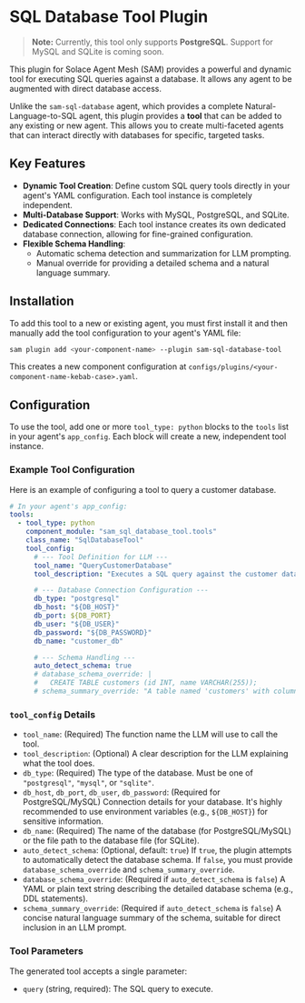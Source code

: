 # SQL Database Tool Plugin

> **Note:** Currently, this tool only supports **PostgreSQL**. Support for MySQL and SQLite is coming soon.

This plugin for Solace Agent Mesh (SAM) provides a powerful and dynamic tool for executing SQL queries against a database. It allows any agent to be augmented with direct database access.

Unlike the `sam-sql-database` agent, which provides a complete Natural-Language-to-SQL agent, this plugin provides a **tool** that can be added to any existing or new agent. This allows you to create multi-faceted agents that can interact directly with databases for specific, targeted tasks.

## Key Features

- **Dynamic Tool Creation**: Define custom SQL query tools directly in your agent's YAML configuration. Each tool instance is completely independent.
- **Multi-Database Support**: Works with MySQL, PostgreSQL, and SQLite.
- **Dedicated Connections**: Each tool instance creates its own dedicated database connection, allowing for fine-grained configuration.
- **Flexible Schema Handling**:
    -   Automatic schema detection and summarization for LLM prompting.
    -   Manual override for providing a detailed schema and a natural language summary.

## Installation

To add this tool to a new or existing agent, you must first install it and then manually add the tool configuration to your agent's YAML file:

```bash
sam plugin add <your-component-name> --plugin sam-sql-database-tool
```

This creates a new component configuration at `configs/plugins/<your-component-name-kebab-case>.yaml`.

## Configuration

To use the tool, add one or more `tool_type: python` blocks to the `tools` list in your agent's `app_config`. Each block will create a new, independent tool instance.

### Example Tool Configuration

Here is an example of configuring a tool to query a customer database.

```yaml
# In your agent's app_config:
tools:
  - tool_type: python
    component_module: "sam_sql_database_tool.tools"
    class_name: "SqlDatabaseTool"
    tool_config:
      # --- Tool Definition for LLM ---
      tool_name: "QueryCustomerDatabase"
      tool_description: "Executes a SQL query against the customer database."

      # --- Database Connection Configuration ---
      db_type: "postgresql"
      db_host: "${DB_HOST}"
      db_port: ${DB_PORT}
      db_user: "${DB_USER}"
      db_password: "${DB_PASSWORD}"
      db_name: "customer_db"

      # --- Schema Handling ---
      auto_detect_schema: true
      # database_schema_override: |
      #   CREATE TABLE customers (id INT, name VARCHAR(255));
      # schema_summary_override: "A table named 'customers' with columns 'id' and 'name'."
```

### `tool_config` Details

-   `tool_name`: (Required) The function name the LLM will use to call the tool.
-   `tool_description`: (Optional) A clear description for the LLM explaining what the tool does.
-   `db_type`: (Required) The type of the database. Must be one of `"postgresql"`, `"mysql"`, or `"sqlite"`.
-   `db_host`, `db_port`, `db_user`, `db_password`: (Required for PostgreSQL/MySQL) Connection details for your database. It's highly recommended to use environment variables (e.g., `${DB_HOST}`) for sensitive information.
-   `db_name`: (Required) The name of the database (for PostgreSQL/MySQL) or the file path to the database file (for SQLite).
-   `auto_detect_schema`: (Optional, default: `true`) If `true`, the plugin attempts to automatically detect the database schema. If `false`, you must provide `database_schema_override` and `schema_summary_override`.
-   `database_schema_override`: (Required if `auto_detect_schema` is `false`) A YAML or plain text string describing the detailed database schema (e.g., DDL statements).
-   `schema_summary_override`: (Required if `auto_detect_schema` is `false`) A concise natural language summary of the schema, suitable for direct inclusion in an LLM prompt.

### Tool Parameters

The generated tool accepts a single parameter:

-   `query` (string, required): The SQL query to execute.
